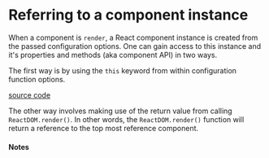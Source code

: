 # Referring to a component instance

When a component is `render`, a React component instance is created from the passed configuration options. One can gain access to this instance and it's properties and methods (aka component API) in two ways.

The first way is by using the `this` keyword from within configuration function options.

[source code](https://jsfiddle.net/codylindley/xkz0ph2d/4/#tabs=js,result,html,resources)

The other way involves making use of the return value from calling `ReactDOM.render()`. In other words, the `ReactDOM.render()` function will return a reference to the top most reference component.


#### Notes
